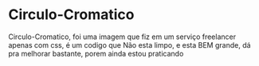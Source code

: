 # Circulo-Cromatico
 Circulo-Cromatico, foi uma imagem que fiz em um serviço freelancer apenas com css, é um codigo que Não esta limpo, e esta BEM grande, dá pra melhorar bastante, porem ainda estou praticando
